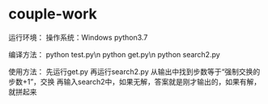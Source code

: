 # couple-work
运行环境：
操作系统：Windows
python3.7

编译方法：
python test.py\n
python get.py\n
python search2.py

使用方法：
先运行get.py
再运行search2.py
从输出中找到步数等于“强制交换的步数+1”，交换
再输入search2中，如果无解，答案就是刚才输出的，如果有解，就拼起来
